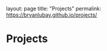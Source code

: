 layout: page
title: "Projects"
permalink: https://bryanlubay.github.io/projects/

<html>

  <head>
    <meta charset="utf-8">
    <meta http-equiv="X-UA-Compatible" content="IE=edge">
    <meta name="description" content="">
    <meta name="viewport" content="width=device-width, initial-scale=1">
    <link rel="stylesheet" href="">
  </head>

  <h1> Projects </h1>

</html>